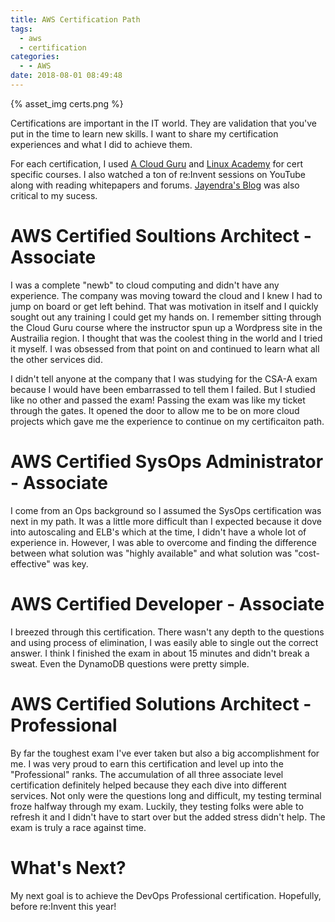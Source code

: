 ```yaml
---
title: AWS Certification Path
tags:
  - aws
  - certification
categories:
  - - AWS
date: 2018-08-01 08:49:48
---
```


{% asset_img certs.png %}

Certifications are important in the IT world. They are validation that you've put in the time to learn new skills. I want to share my certification experiences and what I did to achieve them. 

For each certification, I used [A Cloud Guru](https://acloud.guru/) and [Linux Academy](https://linuxacademy.com/) for cert specific courses. I also watched a ton of re:Invent sessions on YouTube along with reading whitepapers and forums. [Jayendra's Blog](http://jayendrapatil.com/) was also critical to my sucess. 

#  AWS Certified Soultions Architect - Associate

I was a complete "newb" to cloud computing and didn't have any experience. The company was moving toward the cloud and I knew I had to jump on board or get left behind. That was motivation in itself and I quickly sought out any training I could get my hands on. I remember sitting through the Cloud Guru course where the instructor spun up a Wordpress site in the Austrailia region. I thought that was the coolest thing in the world and I tried it myself. I was obsessed from that point on and continued to learn what all the other services did. 

I didn't tell anyone at the company that I was studying for the CSA-A exam because I would have been embarrassed to tell them I failed. But I studied like no other and passed the exam! Passing the exam was like my ticket through the gates. It opened the door to allow me to be on more cloud projects which gave me the experience to continue on my certificaiton path. 

#  AWS Certified SysOps Administrator - Associate

I come from an Ops background so I assumed the SysOps certification was next in my path. It was a little more difficult than I expected because it dove into autoscaling and ELB's which at the time, I didn't have a whole lot of experience in. However, I was able to overcome and finding the difference between what solution was "highly available" and what solution was "cost-effective" was key.

#  AWS Certified Developer - Associate

I breezed through this certification. There wasn't any depth to the questions and using process of elimination, I was easily able to single out the correct answer. I think I finished the exam in about 15 minutes and didn't break a sweat. Even the DynamoDB questions were pretty simple. 

#  AWS Certified Solutions Architect - Professional

By far the toughest exam I've ever taken but also a big accomplishment for me. I was very proud to earn this certification and level up into the "Professional" ranks. The accumulation of all three associate level certification definitely helped because they each dive into different services. Not only were the questions long and difficult, my testing terminal froze halfway through my exam. Luckily, they testing folks were able to refresh it and I didn't have to start over but the added stress didn't help. The exam is truly a race against time.

#  What's Next?

My next goal is to achieve the DevOps Professional certification. Hopefully, before re:Invent this year!